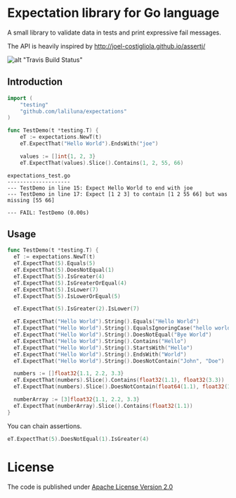 # Expectation library for Go language

A small library to validate data in tests and print expressive fail messages.

The API is heavily inspired by http://joel-costigliola.github.io/assertj/

![alt "Travis Build Status"](https://travis-ci.org/laliluna/expectations.svg?branch=master)

## Introduction

```go
import (
	"testing"
	"github.com/laliluna/expectations"
)

func TestDemo(t *testing.T) {
	eT := expectations.NewT(t)
	eT.ExpectThat("Hello World").EndsWith("joe")

	values := []int{1, 2, 3}
	eT.ExpectThat(values).Slice().Contains(1, 2, 55, 66)
```

```
expectations_test.go
--------------------
--- TestDemo in line 15: Expect Hello World to end with joe
--- TestDemo in line 17: Expect [1 2 3] to contain [1 2 55 66] but was missing [55 66]

--- FAIL: TestDemo (0.00s)
```

## Usage

```go
func TestDemo(t *testing.T) {
  eT := expectations.NewT(t)
  eT.ExpectThat(5).Equals(5)
  eT.ExpectThat(5).DoesNotEqual(1)
  eT.ExpectThat(5).IsGreater(4)
  eT.ExpectThat(5).IsGreaterOrEqual(4)
  eT.ExpectThat(5).IsLower(7)
  eT.ExpectThat(5).IsLowerOrEqual(5)

  eT.ExpectThat(5).IsGreater(2).IsLower(7)

  eT.ExpectThat("Hello World").String().Equals("Hello World")
  eT.ExpectThat("Hello World").String().EqualsIgnoringCase("hello world")
  eT.ExpectThat("Hello World").String().DoesNotEqual("Bye World")
  eT.ExpectThat("Hello World").String().Contains("Hello")
  eT.ExpectThat("Hello World").String().StartsWith("Hello")
  eT.ExpectThat("Hello World").String().EndsWith("World")
  eT.ExpectThat("Hello World").String().DoesNotContain("John", "Doe")

  numbers := []float32{1.1, 2.2, 3.3}
  eT.ExpectThat(numbers).Slice().Contains(float32(1.1), float32(3.3))
  eT.ExpectThat(numbers).Slice().DoesNotContain(float64(1.1), float32(1.22), float32(3.22))

  numberArray := [3]float32{1.1, 2.2, 3.3}
  eT.ExpectThat(numberArray).Slice().Contains(float32(1.1))
}
```

You can chain assertions.

```go
eT.ExpectThat(5).DoesNotEqual(1).IsGreater(4)
```

# License

The code is published under [Apache License Version 2.0](LICENSE)
